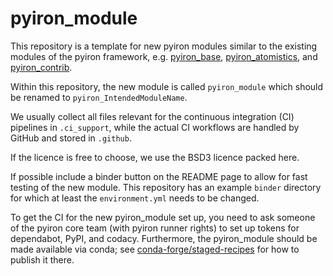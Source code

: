 pyiron_module
=============

This repository is a template for new pyiron modules similar to the existing modules of the 
pyiron framework, e.g. 
[pyiron_base](https://github.com/pyiron/pyiron_base),
[pyiron_atomistics](https://github.com/pyiron/pyiron_atomistics),
and 
[pyiron_contrib](https://github.com/pyiron/pyiron_contrib).

Within this repository, the new module is called `pyiron_module` which should be renamed to `pyiron_IntendedModuleName`.

We usually collect all files relevant for the continuous integration (CI) pipelines in `.ci_support`, 
while the actual CI workflows are handled by GitHub and stored in `.github`.

If the licence is free to choose, we use the BSD3 licence packed here.

If possible include a binder button on the README page to allow for fast testing of the new module. 
This repository has an example `binder` directory for which at least the `environment.yml` needs to be changed.

To get the CI for the new pyiron_module set up, you need to ask someone of the pyiron core team (with pyiron runner rights)
to set up tokens for dependabot, PyPI, and codacy. 
Furthermore, the pyiron_module should be made available via conda; see 
[conda-forge/staged-recipes](https://github.com/conda-forge/staged-recipes) for how to publish it there.
